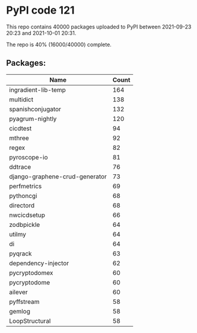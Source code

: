 # PyPI code 121

This repo contains 40000 packages uploaded to PyPI between 
2021-09-23 20:23 and 2021-10-01 20:31.

The repo is 40% (16000/40000) complete.

## Packages:

| Name  | Count |
| ----- | ----- |
| ingradient-lib-temp | 164 |
| multidict | 138 |
| spanishconjugator | 132 |
| pyagrum-nightly | 120 |
| cicdtest | 94 |
| mthree | 92 |
| regex | 82 |
| pyroscope-io | 81 |
| ddtrace | 76 |
| django-graphene-crud-generator | 73 |
| perfmetrics | 69 |
| pythoncgi | 68 |
| directord | 68 |
| nwcicdsetup | 66 |
| zodbpickle | 64 |
| utilmy | 64 |
| di | 64 |
| pyqrack | 63 |
| dependency-injector | 62 |
| pycryptodomex | 60 |
| pycryptodome | 60 |
| ailever | 60 |
| pyffstream | 58 |
| gemlog | 58 |
| LoopStructural | 58 |


